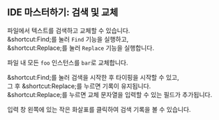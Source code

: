 ## IDE 마스터하기: 검색 및 교체

파일에서 텍스트를 검색하고 교체할 수 있습니다.  
<span class="shortcut">&shortcut:Find;</span>를 눌러 `Find` 기능을 실행하고,  
<span class="shortcut">&shortcut:Replace;</span>를 눌러 `Replace` 기능을 실행합니다.

파일 내 모든 `foo` 인스턴스를 `bar`로 교체합니다.

<span class="shortcut">&shortcut:Find;</span>를 눌러 검색을 시작한 후 타이핑을 시작할 수 있고,  
그 후 <span class="shortcut">&shortcut:Replace;</span>를 누르면 기록이 유지됩니다.  
<span class="shortcut">&shortcut:Replace;</span>를 누르면 교체 문자열을 입력할 수 있는 필드가 추가됩니다.

입력 창 왼쪽에 있는 작은 화살표를 클릭하여 검색 기록을 볼 수 있습니다.